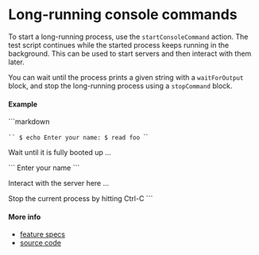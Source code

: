 # Long-running console commands

To start a long-running process, use the `startConsoleCommand` action.
The test script continues while the started process keeps running in the background.
This can be used to start servers and then interact with them later.

You can wait until the process prints a given string with a `waitForOutput` block,
and stop the long-running process using a `stopCommand` block.



#### Example
<a textrun="run-markdown-in-textrun">
```markdown
<a textrun="start-console-command">

`​``
$ echo Enter your name:
$ read foo
`​``
</a>

Wait until it is fully booted up ...

<a textrun="wait-for-output">
`​``
Enter your name
`​``
</a>

Interact with the server here ...

<a textrun="stop-console-command">
Stop the current process by hitting Ctrl-C
</a>
```
</a>


#### More info

- [feature specs](../../features/activity-types/built-in/start-stop-console-command/basic.feature)
- [source code](../../src/activity-types/start-console-command.js)

